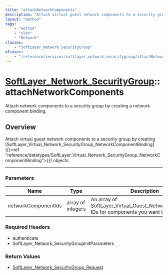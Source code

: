 ```yaml
---
title: "attachNetworkComponents"
description: "Attach virtual guest network components to a security group by creating [SoftLayer_Virtual_Network_SecurityGroup_Network... "
layout: "method"
tags:
    - "method"
    - "sldn"
    - "Network"
classes:
    - "SoftLayer_Network_SecurityGroup"
aliases:
    - "/reference/services/softlayer_network_securitygroup/attachNetworkComponents"
---
```

# [SoftLayer_Network_SecurityGroup](/reference/services/SoftLayer_Network_SecurityGroup)::attachNetworkComponents

Attach network components to a security group by creating a network component binding. 


## Overview 
Attach virtual guest network components to a security group by creating [SoftLayer_Virtual_Network_SecurityGroup_NetworkComponentBinding]({{<ref "reference/datatypes/SoftLayer_Virtual_Network_SecurityGroup_NetworkComponentBinding">}}) objects. 

-----

### Parameters 
|Name | Type | Description |
| --- | --- | --- |
|networkComponentIds| array of integers| An array of SoftLayer_Virtual_Guest_Network_Component IDs for components you want to attach|


### Required Headers
* authenticate
* SoftLayer_Network_SecurityGroupInitParameters


### Return Values
* <a href='/reference/datatypes/SoftLayer_Network_SecurityGroup_Request'>SoftLayer_Network_SecurityGroup_Request </a>




